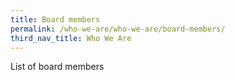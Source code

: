 ```yaml
---
title: Board members
permalink: /who-we-are/who-we-are/board-members/
third_nav_title: Who We Are
---
```


List of board members
